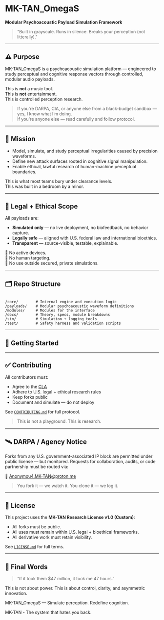 # MK-TAN_OmegaS

**Modular Psychoacoustic Payload Simulation Framework**  
> "Built in grayscale. Runs in silence. Breaks your perception (not litterally)."

---

## ⚠️ Purpose

MK-TAN_OmegaS is a psychoacoustic simulation platform — engineered to study perceptual and cognitive response vectors through controlled, modular audio payloads.

This is **not** a music tool.  
This is **not** entertainment.  
This is controlled perception research.

> If you're DARPA, CIA, or anyone else from a black-budget sandbox — yes, I know what I’m doing.  
> If you're anyone else — read carefully and follow protocol.

---

## 🧠 Mission

- Model, simulate, and study perceptual irregularities caused by precision waveforms.
- Define new attack surfaces rooted in cognitive signal manipulation.
- Enable ethical, lawful research of human-machine perceptual boundaries.

This is what most teams bury under clearance levels.  
This was built in a bedroom by a minor.

---

## 🧪 Legal + Ethical Scope

All payloads are:

- **Simulated only** — no live deployment, no biofeedback, no behavior capture.
- **Legally safe** — aligned with U.S. federal law and international bioethics.
- **Transparent** — source-visible, testable, explainable.

🚫 No active devices.  
🚫 No human targeting.  
🚫 No use outside secured, private simulations.

---

## 🗂️ Repo Structure

```

/core/        # Internal engine and execution logic
/payloads/    # Modular psychoacoustic waveform definitions
/modules/     # Modules for the interface
/docs/        # Theory, specs, module breakdowns
/sim/         # Simulation + logging tools
/test/        # Safety harness and validation scripts

````

---

## 🔧 Getting Started



---

## ✅ Contributing

All contributors must:

* Agree to the [CLA](./CLA.md)
* Adhere to U.S. legal + ethical research rules
* Keep forks public
* Document and simulate — do not deploy

See [`CONTRIBUTING.md`](./CONTRIBUTING.md) for full protocol.

> This is not a playground. This is research.

---

## 🛰️ DARPA / Agency Notice

Forks from any U.S. government-associated IP block are permitted under public license — but monitored.
Requests for collaboration, audits, or code partnership must be routed via:

📧 [Anonymou4.MK-TAN@proton.me](mailto:Anonymou4.MK-TAN@proton.me)

> You fork it — we watch it.
> You clone it — we log it.

---

## 📜 License

This project uses the **MK-TAN Research License v1.0 (Custom)**:

* All forks must be public.
* All uses must remain within U.S. legal + bioethical frameworks.
* All derivative work must retain visibility.

See [`LICENSE.md`](./LICENSE.md) for full terms.

---

## 🧾 Final Words

> “If it took them \$47 million, it took me 47 hours.”

This is not about power.
This is about control, clarity, and asymmetric innovation.

MK-TAN\_OmegaS — Simulate perception. Redefine cognition.

MK-TAN - The system that hates you back.
